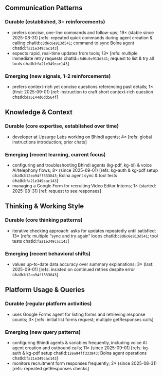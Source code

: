 ## Communication Patterns
### Durable (established, 3+ reinforcements)
- prefers concise, one-line commands and follow-ups; 19× (stable since 2025-08-31) [refs: repeated quick commands during agent creation & calling chatId:`c8d6c6e913d541`; command to sync Bolna agent chatId:`fa21e349cac143`]
- expects rapid, real-time updates from tools; 13× [refs: multiple immediate retry requests chatId:`c8d6c6e913d541`; request to list & try all tools chatId:`fa21e349cac143`]

### Emerging (new signals, 1-2 reinforcements)
- prefers context-rich yet concise questions referencing past details; 1× (first: 2025-09-01) [ref: instruction to craft short context-rich question chatId:`da5144d6dd564f`]

## Knowledge & Context
### Durable (core expertise, established over time)
- developer at Upsurge Labs working on Bhindi agents; 4× [refs: global instructions introduction; prior chats]

### Emerging (recent learning, current focus)
- configuring and troubleshooting Bhindi agents (kg-pdf, kg-bl) & voice AI/telephony flows; 8× (since 2025-09-01) [refs: kg-auth & kg-pdf setup chatId:`12ea94ff333843`; Bolna agent sync & tool tests chatId:`fa21e349cac143`]
- managing a Google Form for recruiting Video Editor Interns; 1× (started: 2025-08-31) [ref: request to see responses]

## Thinking & Working Style
### Durable (core thinking patterns)
- iterative checking approach: asks for updates repeatedly until satisfied; 13× [refs: multiple “sync and try again” loops chatId:`c8d6c6e913d541`; tool tests chatId:`fa21e349cac143`]

### Emerging (recent behavioral shifts)
- values up-to-date data accuracy over summary explanations; 3× (last: 2025-09-01) [refs: insisted on continued retries despite error chatId:`12ea94ff333843`]

## Platform Usage & Queries
### Durable (regular platform activities)
- uses Google Forms agent for listing forms and retrieving response counts; 3× [refs: initial list forms request; multiple getResponses calls]

### Emerging (new query patterns)
- configuring Bhindi agents & variables frequently, including voice AI agent creation and outbound calls; 11× (since 2025-09-01) [refs: kg-auth & kg-pdf setup chatId:`12ea94ff333843`; Bolna agent operations chatId:`fa21e349cac143`]
- monitors recruitment form responses frequently; 2× (since 2025-08-31) [refs: repeated getResponses checks]